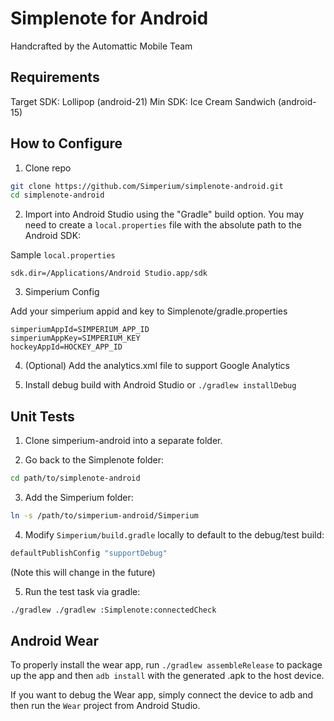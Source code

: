 # Simplenote for Android

Handcrafted by the Automattic Mobile Team

## Requirements

Target SDK: Lollipop (android-21)
Min SDK: Ice Cream Sandwich (android-15)

## How to Configure

1) Clone repo

```bash
git clone https://github.com/Simperium/simplenote-android.git
cd simplenote-android
```

2) Import into Android Studio using the "Gradle" build option. You may need to create a `local.properties` file with the absolute path to the Android SDK:

Sample `local.properties`
```
sdk.dir=/Applications/Android Studio.app/sdk
```

3) Simperium Config

Add your simperium appid and key to Simplenote/gradle.properties

```
simperiumAppId=SIMPERIUM_APP_ID
simperiumAppKey=SIMPERIUM_KEY
hockeyAppId=HOCKEY_APP_ID
```

4) (Optional) Add the analytics.xml file to support Google Analytics

5) Install debug build with Android Studio or `./gradlew installDebug`

## Unit Tests

1) Clone simperium-android into a separate folder.

2) Go back to the Simplenote folder: 

```bash
cd path/to/simplenote-android
```

3) Add the Simperium folder:

```bash
ln -s /path/to/simperium-android/Simperium
```

4) Modify `Simperium/build.gradle` locally to default to the debug/test build:

```bash
defaultPublishConfig "supportDebug"
```

(Note this will change in the future)

5) Run the test task via gradle:

```bash
./gradlew ./gradlew :Simplenote:connectedCheck
```

## Android Wear

To properly install the wear app, run `./gradlew assembleRelease` to package up the app and then `adb install` with the generated .apk to the host device.

If you want to debug the Wear app, simply connect the device to adb and then run the `Wear` project from Android Studio.
